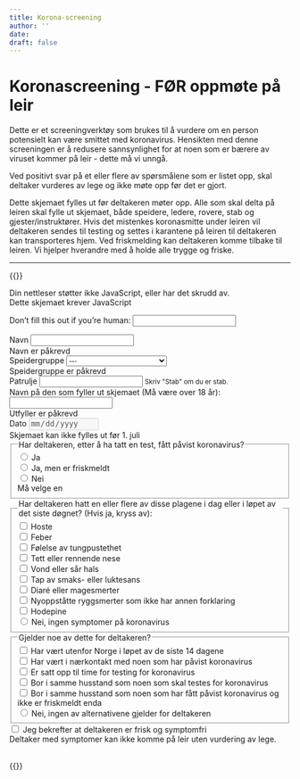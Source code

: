 ```yaml
---
title: Korona-screening
author: ''
date: 
draft: false
---
```

# Koronascreening - FØR oppmøte på leir
Dette er et screeningverktøy som brukes til å vurdere om en person potensielt kan være smittet med koronavirus. Hensikten med denne screeningen er å redusere sannsynlighet for at noen som er bærere av viruset kommer på leir - dette må vi unngå.

Ved positivt svar på et eller flere av spørsmålene som er listet opp, skal deltaker vurderes av lege og ikke møte opp før det er gjort.

Dette skjemaet fylles ut før deltakeren møter opp. Alle som skal delta på leiren skal fylle ut skjemaet, både speidere, ledere, rovere, stab og gjester/instruktører. Hvis det mistenkes koronasmitte under leiren vil deltakeren sendes til testing og settes i karantene på leiren til deltakeren kan transporteres hjem. Ved friskmelding kan deltakeren komme tilbake til leiren.
Vi hjelper hverandre med å holde alle trygge og friske. 

 ---

{{<rawhtml>}}
<noscript>
    <div class="alert alert-danger" role="alert">Din nettleser støtter ikke JavaScript, eller har det skrudd av. <br>Dette skjemaet krever JavaScript</div>
    <style> .jsonly { display: none } </style>
</noscript>
<form name="screening" method="POST" netlify-honeypot="bot-field" data-netlify="true" action="/side/screening-sendt" class="needs-validation" novalidate>
    <p class="hidden">
        <label>Don’t fill this out if you’re human: <input name="bot-field" /></label>
    </p>
    <div class="form-group">
        <label for="navn">Navn</label>
        <input type="text" class="form-control" name="navn" id="navn" required>
        <div class="invalid-feedback">
            Navn er påkrevd
        </div>
    </div>
    <div class="form-group">
        <label for="speidergruppe">Speidergruppe</label>
        <select class="form-control" id="speidergruppe" name="speidergruppe" required>
            <option hidden disabled selected value>---</option>
            <option>1. Batnfjord speidergruppe</option>
            <option>3. Fræna Aureosen</option>
            <option>Hustadvika Eide</option>
            <option>Moldespeiderne</option>
            <option>3. Rauma Isfjorden</option>
            <option>4. Rauma Innfjorden</option>
            <option>Annen</option>
        </select>
        <div class="invalid-feedback">
            Speidergruppe er påkrevd
        </div>
    </div>
    <div class="form-group">
        <label for="patrulje">Patrulje</label>
        <input type="text" class="form-control" name="patrulje" id="patrulje">
        <small id="patruljeHelp" class="form-text text-muted">Skriv "Stab" om du er stab.</small>
    </div>
    <div class="form-group">
        <label for="utfyller">Navn på den som fyller ut skjemaet (Må være over 18 år):</label>
        <input type="text" class="form-control" name="utfyller" id="utfyller" required>
        <div class="invalid-feedback">
            Utfyller er påkrevd
        </div>
    </div>
    <div class="form-group">
        <label for="dato">Dato</label>
        <input type="date" id="datePicker" class="form-control" name="dato" id="dato" disabled min="2021-07-01">
        <div class="invalid-feedback">
          Skjemaet kan ikke fylles ut før 1. juli
        </div>
    </div>
    <fieldset>
        <legend>Har deltakeren, etter å ha tatt en test, fått påvist koronavirus?</legend>
        <div class="form-check"><label class="form-check-label"><input class="form-check-input" type="radio" name="har-korona" id="har-korona-1" value="Ja" required> Ja</label></div>
        <div class="form-check"><label class="form-check-label"><input class="form-check-input" type="radio" name="har-korona" id="har-korona-2" value="Ja, men er friskmeldt" required> Ja, men er friskmeldt</label></div>
        <div class="form-check"><label class="form-check-label"><input class="form-check-input" type="radio" name="har-korona" id="har-korona-3" value="Nei" required> Nei</label>
            <div class="invalid-feedback">
                Må velge en
            </div>
        </div>
    </fieldset>
     <fieldset>
        <legend>Har deltakeren hatt en eller flere av disse plagene i dag eller i løpet av det siste døgnet? (Hvis ja, kryss av):</legend>
        <div class="form-check"><label class="form-check-label"><input class="form-check-input" type="checkbox" name="symptomer[]" value="Hoste"> Hoste</label></div>
        <div class="form-check"><label class="form-check-label"><input class="form-check-input" type="checkbox" name="symptomer[]" value="Feber"> Feber</label></div>
        <div class="form-check"><label class="form-check-label"><input class="form-check-input" type="checkbox" name="symptomer[]" value="Følelse av tungpustethet"> Følelse av tungpustethet</label></div>
        <div class="form-check"><label class="form-check-label"><input class="form-check-input" type="checkbox" name="symptomer[]" value="Tett eller rennende nese"> Tett eller rennende nese</label></div>
        <div class="form-check"><label class="form-check-label"><input class="form-check-input" type="checkbox" name="symptomer[]" value="Vond eller sår hals"> Vond eller sår hals</label></div>
        <div class="form-check"><label class="form-check-label"><input class="form-check-input" type="checkbox" name="symptomer[]" value="Tap av smaks- eller luktesans"> Tap av smaks- eller luktesans</label></div>
        <div class="form-check"><label class="form-check-label"><input class="form-check-input" type="checkbox" name="symptomer[]" value="Diaré eller magesmerter"> Diaré eller magesmerter</label></div>
        <div class="form-check"><label class="form-check-label"><input class="form-check-input" type="checkbox" name="symptomer[]" value="Nyoppståtte ryggsmerter som ikke har annen forklaring"> Nyoppståtte ryggsmerter som ikke har annen forklaring</label></div>
        <div class="form-check"><label class="form-check-label"><input class="form-check-input" type="checkbox" name="symptomer[]" value="Hodepine"> Hodepine</label></div>
        <div class="form-check"><label class="form-check-label"><input class="form-check-input" type="radio" name="symptomer[]" value="Nei"> Nei, ingen symptomer på koronavirus</label></div>
    </fieldset>
    <fieldset>
        <legend>Gjelder noe av dette for deltakeren?</legend>
        <div class="form-check">
            <label class="form-check-label"><input class="form-check-input" type="checkbox" id="spredning-1" name="spredning[]" value="Har vært utenfor Norge i løpet av de siste 14 dagene"> Har vært utenfor Norge i løpet av de siste 14 dagene</label></div>
        <div class="form-check">
            <label class="form-check-label"><input class="form-check-input" type="checkbox" id="spredning-2" name="spredning[]" value="Har vært i nærkontakt med noen som har påvist koronavirus"> Har vært i nærkontakt med noen som har påvist koronavirus</label></div>
        <div class="form-check">
            <label class="form-check-label"><input class="form-check-input" type="checkbox" id="spredning-3" name="spredning[]" value="Er satt opp til time for testing for koronavirus"> Er satt opp til time for testing for koronavirus</label></div>
        <div class="form-check">
            <label class="form-check-label"><input class="form-check-input" type="checkbox" id="spredning-4" name="spredning[]" value="Bor i samme husstand som noen som skal testes for koronavirus"> Bor i samme husstand som noen som skal testes for koronavirus</label></div>
        <div class="form-check">
            <label class="form-check-label"><input class="form-check-input" type="checkbox" id="spredning-5" name="spredning[]" value="Bor i samme husstand som noen som har fått påvist koronavirus og ikke er friskmeldt enda"> Bor i samme husstand som noen som har fått påvist koronavirus og ikke er friskmeldt enda</label></div>
        <div class="form-check">
            <label class="form-check-label"><input class="form-check-input" type="radio" id="spredning-6" name="spredning[]" value="Nei"> Nei, ingen av alternativene gjelder for deltakeren</label>
        </div>
    </fieldset>
    <div class="form-group" id="symptomfri-group">
        <div class="form-check">
            <input class="form-check-input" type="checkbox" value="Ja" id="symptomfri" name="symptomfri" required>
            <label class="form-check-label" for="symptomfri">
                Jeg bekrefter at deltakeren er frisk og symptomfri
            </label>
            <div class="invalid-feedback">
                Deltaker med symptomer kan ikke komme på leir uten vurdering av lege. 
            </div>
        </div>
    </div>
    <br>
    <div>
        <button type="submit" class="jsonly btn btn-primary">Send inn</button>
    </div>
</form>
<script>
    Date.prototype.toDateInputValue = (function() {
        var local = new Date(this);
        local.setMinutes(this.getMinutes() - this.getTimezoneOffset());
        return local.toJSON().slice(0,10);
    });
    let picker = document.getElementById('datePicker');
    picker.value = new Date().toDateInputValue();
    if(picker.value < picker.min){
        picker.classList.add("is-invalid");
    }
    (function() {
        'use strict';
        window.addEventListener('load', function() {
            // Fetch all the forms we want to apply custom Bootstrap validation styles to
            var forms = document.getElementsByClassName('needs-validation');
            // Loop over them and prevent submission
            var validation = Array.prototype.filter.call(forms, function(form) {
            form.addEventListener('submit', function(event) {
                if (form.checkValidity() === false) {
                event.preventDefault();
                event.stopPropagation();
                }else{
                    picker.disabled = false;
                }
                form.classList.add('was-validated');
            }, false);
            });
        }, false);
    })();
</script>

{{</rawhtml>}}

